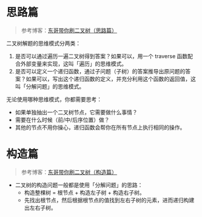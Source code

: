 <!--
 * @Auther: zth
 * @Date: 2024-03-08 23:11:51
 * @LastEditTime: 2024-03-09 20:26:54
 * @Description:
-->

# 思路篇

> 参考博客：[东哥带你刷二叉树（思路篇）](https://labuladong.online/algo/data-structure/binary-tree-part1/)

二叉树解题的思维模式分两类：

1. 是否可以通过遍历一遍二叉树得到答案？如果可以，用一个 traverse 函数配合外部变量来实现，这叫「遍历」的思维模式。
2. 是否可以定义一个递归函数，通过子问题（子树）的答案推导出原问题的答案？如果可以，写出这个递归函数的定义，并充分利用这个函数的返回值，这叫「分解问题」的思维模式。

无论使用哪种思维模式，你都需要思考：

- 如果单独抽出一个二叉树节点，它需要做什么事情？
- 需要在什么时候（前/中/后序位置）做？
- 其他的节点不用你操心，递归函数会帮你在所有节点上执行相同的操作。

# 构造篇

> 参考博客：[东哥带你刷二叉树（构造篇）](https://labuladong.online/algo/data-structure/binary-tree-part2/)

- 二叉树的构造问题一般都是使用「分解问题」的思路：
  - 构造整棵树 = 根节点 + 构造左子树 + 构造右子树。
  - 先找出根节点，然后根据根节点的值找到左右子树的元素，进而递归构建出左右子树。
